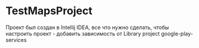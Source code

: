 TestMapsProject
===============
Проект был создан в Intellij IDEA, все что нужно сделать, чтобы настроить проект - добавить зависимость от Library project google-play-services
